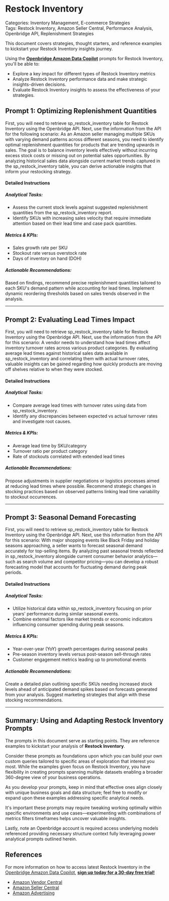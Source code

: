 # Restock Inventory

Categories: Inventory Management, E-commerce Strategies  
Tags: Restock Inventory, Amazon Seller Central, Performance Analysis, Openbridge API, Replenishment Strategies  

This document covers strategies, thought starters, and reference examples to kickstart your Restock Inventory insights journey.

Using the <a href="https://chatgpt.com/g/g-Sg4qP7r3v-openbridge-data-copilot" target="_blank"><strong>Openbridge Amazon Data Copilot</strong></a> prompts for Restock Inventory, you'll be able to:

- Explore a key impact for different types of Restock Inventory metrics
- Analyze Restock Inventory performance data and make strategic insights-driven decisions.
- Evaluate Restock Inventory insights to assess the effectiveness of your strategies.

## Prompt 1: Optimizing Replenishment Quantities

First, you will need to retrieve sp_restock_inventory table for Restock Inventory using the Openbridge API. Next, use the information from the API for the following scenario: As an Amazon seller managing multiple SKUs with varying demand patterns across different seasons, you need to identify optimal replenishment quantities for products that are trending upwards in sales. The goal is to balance inventory levels effectively without incurring excess stock costs or missing out on potential sales opportunities. By analyzing historical sales data alongside current market trends captured in the sp_restock_inventory table, you can derive actionable insights that inform your restocking strategy.

#### Detailed Instructions
##### Analytical Tasks:
- Assess the current stock levels against suggested replenishment quantities from the sp_restock_inventory report.
- Identify SKUs with increasing sales velocity that require immediate attention based on their lead time and case pack quantities.
  
##### Metrics & KPIs:
- Sales growth rate per SKU
- Stockout rate versus overstock rate
- Days of inventory on hand (DOH)

##### Actionable Recommendations:
Based on findings, recommend precise replenishment quantities tailored to each SKU's demand pattern while accounting for lead times. Implement dynamic reordering thresholds based on sales trends observed in the analysis.

---

## Prompt 2: Evaluating Lead Times Impact

First, you will need to retrieve sp_restock_inventory table for Restock Inventory using the Openbridge API. Next, use the information from the API for this scenario: A vendor needs to understand how lead times affect inventory turnover rates across various product categories. By evaluating average lead times against historical sales data available in sp_restock_inventory and correlating them with actual turnover rates, valuable insights can be gained regarding how quickly products are moving off shelves relative to when they were stocked.

#### Detailed Instructions
##### Analytical Tasks:
- Compare average lead times with turnover rates using data from sp_restock_inventory.
- Identify any discrepancies between expected vs actual turnover rates and investigate root causes.

##### Metrics & KPIs:
- Average lead time by SKU/category
- Turnover ratio per product category
- Rate of stockouts correlated with extended lead times

##### Actionable Recommendations:
Propose adjustments in supplier negotiations or logistics processes aimed at reducing lead times where possible. Recommend strategic changes in stocking practices based on observed patterns linking lead time variability to stockout occurrences.

---

## Prompt 3: Seasonal Demand Forecasting

First, you will need to retrieve sp_restock_inventory table for Restock Inventory using the Openbridge API. Next, use this information from the API for this scenario: With major shopping events like Black Friday and holiday seasons approaching, a seller wants to forecast seasonal demand accurately for top-selling items. By analyzing past seasonal trends reflected in sp_restock_inventory alongside current consumer behavior analytics—such as search volume and competitor pricing—you can develop a robust forecasting model that accounts for fluctuating demand during peak periods.

#### Detailed Instructions
##### Analytical Tasks:
- Utilize historical data within sp_restock_inventory focusing on prior years' performance during similar seasonal events.
- Combine external factors like market trends or economic indicators influencing consumer spending during peak seasons.

##### Metrics & KPIs:
- Year-over-year (YoY) growth percentages during seasonal peaks
- Pre-season inventory levels versus post-season sell-through rates 
- Customer engagement metrics leading up to promotional events 

##### Actionable Recommendations:
Create a detailed plan outlining specific SKUs needing increased stock levels ahead of anticipated demand spikes based on forecasts generated from your analysis. Suggest marketing strategies that align with these stocking recommendations.

---

## Summary: Using and Adapting Restock Inventory Prompts  
The prompts in this document serve as starting points. They are reference examples to kickstart your analysis of **Restock Inventory**. 

Consider these prompts as foundations upon which you can build your own custom queries tailored to specific areas of exploration that interest you most. While the examples given focus on Restock Inventory, you have flexibility in creating prompts spanning multiple datasets enabling a broader 360-degree view of your business operations.

As you develop your prompts, keep in mind that effective ones align closely with unique business goals and data structure; feel free to modify or expand upon these examples addressing specific analytical needs.

It's important these prompts may require tweaking working optimally within specific environments and use cases—experimenting with combinations of metrics filters timeframes helps uncover valuable insights.

Lastly, note an Openbridge account is required access underlying models referenced providing necessary structure context fully leveraging power analytical prompts outlined herein.

## References   
For more information on how to access latest Restock Inventory in the <a href="https://chatgpt.com/g/g-Sg4qP7r3v-openbridge-data-copilot" target="_blank">Openbridge Amazon Data Copilot</a>, <a href="https://openbridge.com" target="_blank"><strong>sign up today for a 30-day free trial!</strong></a>

<ul>
<li> <a href="https://www.openbridge.com/amazon-vendor-central/" target="_blank">Amazon Vendor Central</a> </li>
<li> <a href="https://www.openbridge.com/amazon-selling-partner/" target="_blank">Amazon Seller Central</a> </li>
<li> <a href="https://www.openbridge.com/amazon-advertising/" target="_blank">Amazon Advertising</a> </li>
</ul>